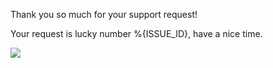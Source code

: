 Thank you so much for your support request!

Your request is lucky number %{ISSUE_ID}, have a nice time.

![](https://media.tenor.com/2fJd27hfg4wAAAAC/migos-quavo.gif)

